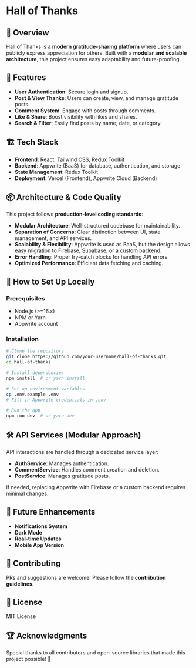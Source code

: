 # Hall of Thanks

## 📌 Overview
Hall of Thanks is a **modern gratitude-sharing platform** where users can publicly express appreciation for others. Built with a **modular and scalable architecture**, this project ensures easy adaptability and future-proofing.

## 🚀 Features
- **User Authentication**: Secure login and signup.
- **Post & View Thanks**: Users can create, view, and manage gratitude posts.
- **Comment System**: Engage with posts through comments.
- **Like & Share**: Boost visibility with likes and shares.
- **Search & Filter**: Easily find posts by name, date, or category.

## 🏗️ Tech Stack
- **Frontend**: React, Tailwind CSS, Redux Toolkit
- **Backend**: Appwrite (BaaS) for database, authentication, and storage
- **State Management**: Redux Toolkit
- **Deployment**: Vercel (Frontend), Appwrite Cloud (Backend)

## 📦 Architecture & Code Quality
This project follows **production-level coding standards**:
- **Modular Architecture**: Well-structured codebase for maintainability.
- **Separation of Concerns**: Clear distinction between UI, state management, and API services.
- **Scalability & Flexibility**: Appwrite is used as BaaS, but the design allows easy migration to Firebase, Supabase, or a custom backend.
- **Error Handling**: Proper try-catch blocks for handling API errors.
- **Optimized Performance**: Efficient data fetching and caching.

## 📜 How to Set Up Locally

### Prerequisites
- Node.js (>=16.x)
- NPM or Yarn
- Appwrite account

### Installation
```sh
# Clone the repository
git clone https://github.com/your-username/hall-of-thanks.git
cd hall-of-thanks

# Install dependencies
npm install  # or yarn install

# Set up environment variables
cp .env.example .env
# Fill in Appwrite credentials in .env

# Run the app
npm run dev  # or yarn dev
```

## 🛠 API Services (Modular Approach)
API interactions are handled through a dedicated service layer:
- **AuthService**: Manages authentication.
- **CommentService**: Handles comment creation and deletion.
- **PostService**: Manages gratitude posts.

If needed, replacing Appwrite with Firebase or a custom backend requires minimal changes.

## 📌 Future Enhancements
- **Notifications System**
- **Dark Mode**
- **Real-time Updates**
- **Mobile App Version**

## 🤝 Contributing
PRs and suggestions are welcome! Please follow the **contribution guidelines**.

## 📜 License
MIT License

## 🏆 Acknowledgments
Special thanks to all contributors and open-source libraries that made this project possible! 🙌

